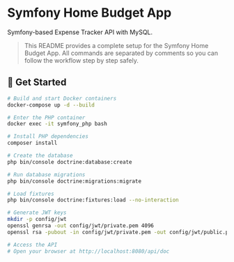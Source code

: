 # Symfony Home Budget App
Symfony-based Expense Tracker API with MySQL.

> This README provides a complete setup for the Symfony Home Budget App. All commands are separated by comments so you can follow the workflow step by step safely.

## 🚀 Get Started

```bash
# Build and start Docker containers
docker-compose up -d --build

# Enter the PHP container
docker exec -it symfony_php bash

# Install PHP dependencies
composer install

# Create the database
php bin/console doctrine:database:create

# Run database migrations
php bin/console doctrine:migrations:migrate

# Load fixtures
php bin/console doctrine:fixtures:load --no-interaction

# Generate JWT keys
mkdir -p config/jwt
openssl genrsa -out config/jwt/private.pem 4096
openssl rsa -pubout -in config/jwt/private.pem -out config/jwt/public.pem

# Access the API
# Open your browser at http://localhost:8080/api/doc

